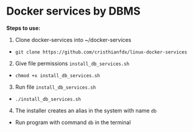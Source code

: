 # Docker services by DBMS

**Steps to use:**

1. Clone docker-services into ~/docker-services
- `git clone https://github.com/cristhianfdx/linux-docker-services`

2. Give file permissions `install_db_services.sh`
- `chmod +x install_db_services.sh`

3. Run file `install_db_services.sh`
- `./install_db_services.sh`

4. The installer creates an alias in the system with name `db`
- Run program with command `db` in the terminal
